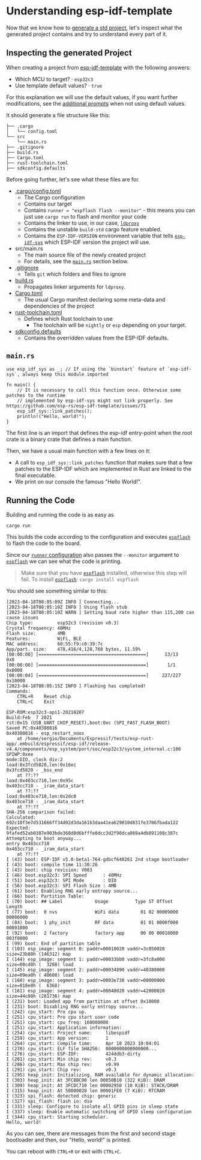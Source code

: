 # Understanding esp-idf-template

Now that we know how to [generate a std project], let's inspect what the generated project contains and try to understand every part of it.

## Inspecting the generated Project

When creating a project from [esp-idf-template] with the following answers:
- Which MCU to target? · `esp32c3`
- Use template default values? · `true`

For this explanation we will use the default values, if you want further modifications, see the [additional prompts] when not using default values.

It should generate a file structure like this:

```text
├── .cargo
│   └── config.toml
└── src
    └── main.rs
├── .gitignore
├── build.rs
├── Cargo.toml
├── rust-toolchain.toml
├── sdkconfig.defaults
```

Before going further, let's see what these files are for.

- [.cargo/config.toml]
    - The Cargo configuration
    - Contains our target
    - Contains `runner = "espflash flash --monitor"` - this means you can just use `cargo run` to flash and monitor your code
    - Contains the linker to use, in our case, [`ldproxy`]
    - Contains the unstable `build-std` cargo feature enabled.
    - Contains the `ESP-IDF-VERSION` environment variable that tells [`esp-idf-sys`] which ESP-IDF version the project will use.
- src/main.rs
    - The main source file of the newly created project
    - For details, see the [`main.rs`] section below.
- [.gitignore]
    - Tells `git` which folders and files to ignore
- [build.rs]
    - Propagates linker arguments for `ldproxy`.
- [Cargo.toml]
    - The usual Cargo manifest declaring some meta-data and dependencies of the project
- [rust-toolchain.toml]
    - Defines which Rust toolchain to use
      - The toolchain will be `nightly` or `esp` depending on your target.
- [sdkconfig.defaults]
    - Contains the overridden values from the ESP-IDF defaults.

## `main.rs`

```rust,ignore
use esp_idf_sys as _; // If using the `binstart` feature of `esp-idf-sys`, always keep this module imported

fn main() {
    // It is necessary to call this function once. Otherwise some patches to the runtime
    // implemented by esp-idf-sys might not link properly. See https://github.com/esp-rs/esp-idf-template/issues/71
    esp_idf_sys::link_patches();
    println!("Hello, world!");
}
```
The first line is an import that defines the esp-idf entry-point when the root crate is a binary crate that defines a main function.

Then, we have a usual main function with a  few lines on it:
- A call to `esp_idf_sys::link_patches` function that makes sure that a few patches to the ESP-IDF which are implemented in Rust are linked to the final executable.
- We print on our console the famous "Hello World!".

## Running the Code

Building and running the code is as easy as

```shell
cargo run
```

This builds the code according to the configuration and executes [`espflash`] to flash the code to the board.

Since our [`runner` configuration] also passes the `--monitor` argument to [`espflash`] we can see what the code is printing.

> Make sure that you have [`espflash`] installed, otherwise this step will fail. To install [`espflash`]:
> `cargo install espflash`

You should see something similar to this:
```text
[2023-04-18T08:05:09Z INFO ] Connecting...
[2023-04-18T08:05:10Z INFO ] Using flash stub
[2023-04-18T08:05:10Z WARN ] Setting baud rate higher than 115,200 can cause issues
Chip type:         esp32c3 (revision v0.3)
Crystal frequency: 40MHz
Flash size:        4MB
Features:          WiFi, BLE
MAC address:       60:55:f9:c0:39:7c
App/part. size:    478,416/4,128,768 bytes, 11.59%
[00:00:00] [========================================]      13/13      0x0
[00:00:00] [========================================]       1/1       0x8000
[00:00:04] [========================================]     227/227     0x10000                                                                   [2023-04-18T08:05:15Z INFO ] Flashing has completed!
Commands:
    CTRL+R    Reset chip
    CTRL+C    Exit

ESP-ROM:esp32c3-api1-20210207
Build:Feb  7 2021
rst:0x15 (USB_UART_CHIP_RESET),boot:0xc (SPI_FAST_FLASH_BOOT)
Saved PC:0x40380816
0x40380816 - esp_restart_noos
    at /home/sergio/Documents/Espressif/tests/esp-rust-app/.embuild/espressif/esp-idf/release-v4.4/components/esp_system/port/soc/esp32c3/system_internal.c:106
SPIWP:0xee
mode:DIO, clock div:2
load:0x3fcd5820,len:0x16ec
0x3fcd5820 - _bss_end
    at ??:??
load:0x403cc710,len:0x95c
0x403cc710 - _iram_data_start
    at ??:??
load:0x403ce710,len:0x2dc0
0x403ce710 - _iram_data_start
    at ??:??
SHA-256 comparison failed:
Calculated: 692c10f3e7d531666ff34d02d3da161b3daa41ea629010d031fe3706fbada122
Expected: 9fafed52ab0387e903bde368d0d6bfffe0dcc3d2f90dca069a4db891108c387c
Attempting to boot anyway...
entry 0x403cc710
0x403cc710 - _iram_data_start
    at ??:??
I (43) boot: ESP-IDF v5.0-beta1-764-gdbcf640261 2nd stage bootloader
I (43) boot: compile time 11:30:26
I (43) boot: chip revision: V003
I (46) boot.esp32c3: SPI Speed      : 40MHz
I (51) boot.esp32c3: SPI Mode       : DIO
I (56) boot.esp32c3: SPI Flash Size : 4MB
I (61) boot: Enabling RNG early entropy source...
I (66) boot: Partition Table:
I (70) boot: ## Label            Usage          Type ST Offset   Length
I (77) boot:  0 nvs              WiFi data        01 02 00009000 00006000
I (84) boot:  1 phy_init         RF data          01 01 0000f000 00001000
I (92) boot:  2 factory          factory app      00 00 00010000 003f0000
I (99) boot: End of partition table
I (103) esp_image: segment 0: paddr=00010020 vaddr=3c050020 size=23b88h (146312) map
I (144) esp_image: segment 1: paddr=00033bb0 vaddr=3fc8a000 size=00cd8h (  3288) load
I (145) esp_image: segment 2: paddr=00034890 vaddr=40380000 size=09ea0h ( 40608) load
I (160) esp_image: segment 3: paddr=0003e738 vaddr=00000000 size=018e0h (  6368)
I (161) esp_image: segment 4: paddr=00040020 vaddr=42000020 size=44c88h (281736) map
I (231) boot: Loaded app from partition at offset 0x10000
I (231) boot: Disabling RNG early entropy source...
I (242) cpu_start: Pro cpu up.
I (251) cpu_start: Pro cpu start user code
I (251) cpu_start: cpu freq: 160000000
I (251) cpu_start: Application information:
I (254) cpu_start: Project name:     libespidf
I (259) cpu_start: App version:      1
I (264) cpu_start: Compile time:     Apr 18 2023 10:04:01
I (270) cpu_start: ELF file SHA256:  0000000000000000...
I (276) cpu_start: ESP-IDF:          424ddb3-dirty
I (281) cpu_start: Min chip rev:     v0.3
I (286) cpu_start: Max chip rev:     v0.99
I (291) cpu_start: Chip rev:         v0.3
I (295) heap_init: Initializing. RAM available for dynamic allocation:
I (303) heap_init: At 3FC8BC00 len 00050B10 (322 KiB): DRAM
I (309) heap_init: At 3FCDC710 len 00002950 (10 KiB): STACK/DRAM
I (315) heap_init: At 50000020 len 00001FE0 (7 KiB): RTCRAM
I (323) spi_flash: detected chip: generic
I (327) spi_flash: flash io: dio
I (331) sleep: Configure to isolate all GPIO pins in sleep state
I (337) sleep: Enable automatic switching of GPIO sleep configuration
I (344) cpu_start: Starting scheduler.
Hello, world!
```
As you can see, there are messages from the first and second stage bootloader and then, our "Hello, world!" is printed.

You can reboot with `CTRL+R` or exit with `CTRL+C`.

[additional prompts]: https://github.com/esp-rs/esp-idf-template#generate-the-project
[.gitignore]: https://git-scm.com/docs/gitignore
[Cargo.toml]: https://doc.rust-lang.org/cargo/reference/manifest.html
[rust-toolchain.toml]: https://rust-lang.github.io/rustup/overrides.html#the-toolchain-file
[.cargo/config.toml]: https://doc.rust-lang.org/cargo/reference/config.html
[generate a std project]: ./index.md
[esp-idf-template]: https://github.com/esp-rs/esp-idf-template
[`esp-idf-sys`]: https://github.com/esp-rs/esp-idf-sys
[`main.rs`]: #mainrs
[`ldproxy`]: https://github.com/esp-rs/embuild/tree/master/ldproxy
[build.rs]: https://doc.rust-lang.org/cargo/reference/build-scripts.html
[sdkconfig.defaults]: https://docs.espressif.com/projects/esp-idf/en/latest/esp32/api-guides/build-system.html#custom-sdkconfig-defaults
[`espflash`]: https://github.com/esp-rs/espflash/tree/main/espflash
[`runner` configuration]: https://doc.rust-lang.org/cargo/reference/config.html#targettriplerunner
